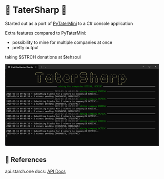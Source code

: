 # 🥔 TaterSharp 🥔
Started out as a port of [PyTaterMini](https://github.com/StarchIndustries/PyTaterMini) to a C# console application 

Extra features compared to PyTaterMini:
- possibility to mine for multiple companies at once
- pretty output

taking $STRCH donations at $tehsoul

![screenshot of initial version](docs/img/screenshot.png)

## 📖 References
api.starch.one docs: [API Docs](docs/API.md)
